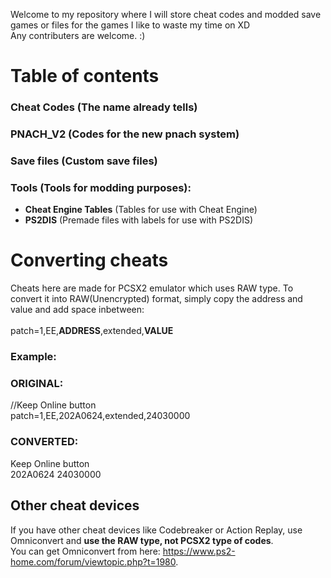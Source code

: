 Welcome to my repository where I will store cheat codes and modded save games or files for the games I like to waste my time on XD <br/>
Any contributers are welcome. :)

# Table of contents <br/>
### **Cheat Codes** (The name already tells) <br/>
### **PNACH_V2** (Codes for the new pnach system) <br/>
### **Save files** (Custom save files) <br/>
### **Tools** (Tools for modding purposes):
- **Cheat Engine Tables** (Tables for use with Cheat Engine)
- **PS2DIS** (Premade files with labels for use with PS2DIS)

# Converting cheats
Cheats here are made for PCSX2 emulator which uses RAW type. To convert it into RAW(Unencrypted) format, simply copy the address and value and add space inbetween: <br/>
<br/>
patch=1,EE,**ADDRESS**,extended,**VALUE** <br/>
### Example: <br/>
### ORIGINAL:<br/>
//Keep Online button <br/>
patch=1,EE,202A0624,extended,24030000 <br/>
### CONVERTED:<br/>
Keep Online button <br/>
202A0624 24030000 <br/>

## Other cheat devices
If you have other cheat devices like Codebreaker or Action Replay, use Omniconvert and **use the RAW type, not PCSX2 type of codes**.<br/>
You can get Omniconvert from here: https://www.ps2-home.com/forum/viewtopic.php?t=1980.
